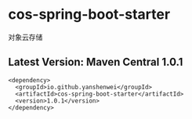 # cos-spring-boot-starter

对象云存储

## Latest Version: Maven Central 1.0.1
```
<dependency>
  <groupId>io.github.yanshenwei</groupId>
  <artifactId>cos-spring-boot-starter</artifactId>
  <version>1.0.1</version>
</dependency>
```
